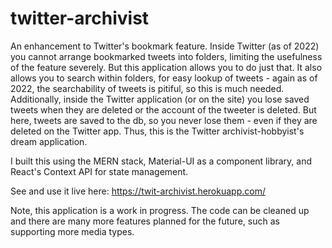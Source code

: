 # twitter-archivist

An enhancement to Twitter's bookmark feature. Inside Twitter (as of 2022) you cannot arrange bookmarked tweets into folders, limiting the usefulness of the feature severely. But this application allows you to do just that. It also allows you to search within folders, for easy lookup of tweets - again as of 2022, the searchability of tweets is pitiful, so this is much needed. 
Additionally, inside the Twitter application (or on the site) you lose saved tweets when they are deleted or the account of the tweeter is deleted. But here, tweets are saved to the db, so you never lose them - even if they are deleted on the Twitter app. Thus, this is the Twitter archivist-hobbyist's dream application.

I built this using the MERN stack, Material-UI as a component library, and React's Context API for state management.

See and use it live here: https://twit-archivist.herokuapp.com/

Note, this application is a work in progress. The code can be cleaned up and there are many more features planned for the future, such as supporting more media types.
